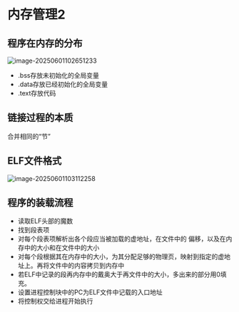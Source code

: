 # 内存管理2

## 程序在内存的分布

![image-20250601102651233](E:\Practising-diary\课内学习\北航操作系统\期末复习\内存管理2.assets\image-20250601102651233.png)

- .bss存放未初始化的全局变量
- .data存放已经初始化的全局变量
- .text存放代码

## 链接过程的本质

合并相同的“节”

## ELF文件格式

![image-20250601103112258](E:\Practising-diary\课内学习\北航操作系统\期末复习\内存管理2.assets\image-20250601103112258.png)

## 程序的装载流程

- 读取ELF头部的魔数
- 找到段表项
- 对每个段表项解析出各个段应当被加载的虚地址，在文件中的 偏移，以及在内存中的大小和在文件中的大小
- 对每个段根据其在内存中的大小，为其分配足够的物理页，映射到指定的虚地址上。再将文件中的内容拷贝到内存中
- 若ELF中记录的段再内存中的戴奥大于再文件中的大小，多出来的部分用0填充。
- 设置进程控制块中的PC为ELF文件中记载的入口地址
- 将控制权交给进程开始执行


